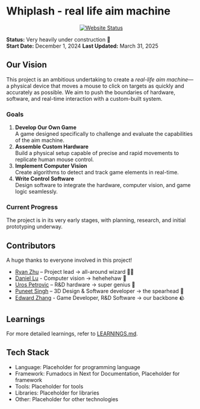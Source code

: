 # Whiplash - real life aim machine

<div align="center">

[![Website Status](https://img.shields.io/website?down_message=offline&label=Docs%20Site&style=for-the-badge&up_message=online&url=https://whiplash-robotics.netlify.app/)](https://whiplash-robotics.netlify.app/)

</div>

**Status:** Very heavily under construction 🚧  
**Start Date:** December 1, 2024
**Last Updated:** March 31, 2025

## **Our Vision**

This project is an ambitious undertaking to create a _real-life aim machine_—a physical device that moves a mouse to click on targets as quickly and accurately as possible. We aim to push the boundaries of hardware, software, and real-time interaction with a custom-built system.

### **Goals**

1. **Develop Our Own Game**  
   A game designed specifically to challenge and evaluate the capabilities of the aim machine.
2. **Assemble Custom Hardware**  
   Build a physical setup capable of precise and rapid movements to replicate human mouse control.
3. **Implement Computer Vision**  
   Create algorithms to detect and track game elements in real-time.
4. **Write Control Software**  
   Design software to integrate the hardware, computer vision, and game logic seamlessly.

### **Current Progress**

The project is in its very early stages, with planning, research, and initial prototyping underway.

## **Contributors**

A huge thanks to everyone involved in this project!

- [Ryan Zhu](https://github.com/Juno9170) – Project lead &rarr; all-around wizard 🧙‍♂️
- [Daniel Lu](https://github.com/FinityFly) - Computer vision &rarr; hehehehaw 🐷
- [Uros Petrovic](https://github.com/Crooder1) – R&D hardware &rarr; super genius 🧠
- [Puneet Singh](https://github.com/punz1738) – 3D Design & Software developer &rarr; the spearhead 💪
- [Edward Zhang](https://github.com/edwardzhang00) - Game Developer, R&D Software &rarr; our backbone 🪨

## Learnings

For more detailed learnings, refer to [LEARNINGS.md](LEARNINGS.md).

## Tech Stack

- Language: Placeholder for programming language
- Framework: Fumadocs in Next for Documentation, Placeholder for framework
- Tools: Placeholder for tools
- Libraries: Placeholder for libraries
- Other: Placeholder for other technologies
